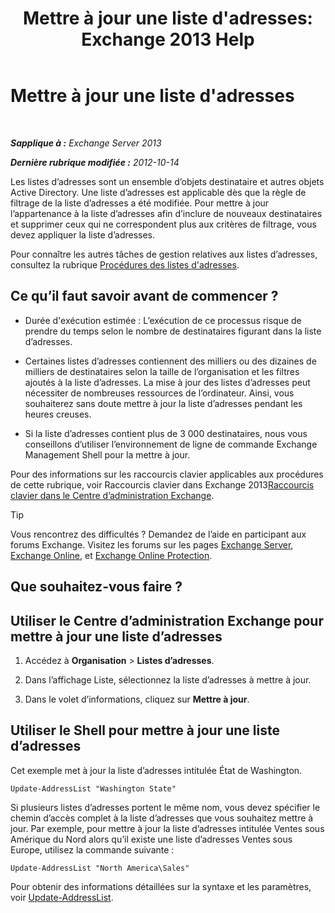 ﻿---
title: "Mettre à jour une liste d'adresses: Exchange 2013 Help"
TOCTitle: Mettre à jour une liste d'adresses
ms:assetid: 163e7099-cf14-4bb0-a84c-1401e9db670e
ms:mtpsurl: https://technet.microsoft.com/fr-fr/library/Aa996375(v=EXCHG.150)
ms:contentKeyID: 50477569
ms.date: 04/24/2018
mtps_version: v=EXCHG.150
f1_keywords:
- Microsoft.Exchange.Management.SnapIn.Esm.OrganizationConfiguration.Mailbox.UpdateAddressListWizardForm.ScheduleWizardPage
ms.translationtype: HT
---

# Mettre à jour une liste d'adresses

 

_**Sapplique à :** Exchange Server 2013_

_**Dernière rubrique modifiée :** 2012-10-14_

Les listes d’adresses sont un ensemble d’objets destinataire et autres objets Active Directory. Une liste d’adresses est applicable dès que la règle de filtrage de la liste d’adresses a été modifiée. Pour mettre à jour l’appartenance à la liste d’adresses afin d’inclure de nouveaux destinataires et supprimer ceux qui ne correspondent plus aux critères de filtrage, vous devez appliquer la liste d’adresses.

Pour connaître les autres tâches de gestion relatives aux listes d’adresses, consultez la rubrique [Procédures des listes d'adresses](address-list-procedures-exchange-2013-help.md).

## Ce qu’il faut savoir avant de commencer ?

  - Durée d'exécution estimée : L’exécution de ce processus risque de prendre du temps selon le nombre de destinataires figurant dans la liste d’adresses.

  - Certaines listes d’adresses contiennent des milliers ou des dizaines de milliers de destinataires selon la taille de l’organisation et les filtres ajoutés à la liste d’adresses. La mise à jour des listes d’adresses peut nécessiter de nombreuses ressources de l’ordinateur. Ainsi, vous souhaiterez sans doute mettre à jour la liste d’adresses pendant les heures creuses.

  - Si la liste d’adresses contient plus de 3 000 destinataires, nous vous conseillons d’utiliser l’environnement de ligne de commande Exchange Management Shell pour la mettre à jour.

Pour des informations sur les raccourcis clavier applicables aux procédures de cette rubrique, voir Raccourcis clavier dans Exchange 2013[Raccourcis clavier dans le Centre d’administration Exchange](keyboard-shortcuts-in-the-exchange-admin-center-exchange-online-protection-help.md).

> [!TIP]
> Vous rencontrez des difficultés ? Demandez de l’aide en participant aux forums Exchange. Visitez les forums sur les pages <a href="https://go.microsoft.com/fwlink/p/?linkid=60612">Exchange Server</a>, <a href="https://go.microsoft.com/fwlink/p/?linkid=267542">Exchange Online</a>, et <a href="https://go.microsoft.com/fwlink/p/?linkid=285351">Exchange Online Protection</a>.


## Que souhaitez-vous faire ?

## Utiliser le Centre d’administration Exchange pour mettre à jour une liste d’adresses

1.  Accédez à **Organisation** \> **Listes d’adresses**.

2.  Dans l’affichage Liste, sélectionnez la liste d’adresses à mettre à jour.

3.  Dans le volet d’informations, cliquez sur **Mettre à jour**.

## Utiliser le Shell pour mettre à jour une liste d’adresses

Cet exemple met à jour la liste d’adresses intitulée État de Washington.

    Update-AddressList "Washington State"

Si plusieurs listes d’adresses portent le même nom, vous devez spécifier le chemin d’accès complet à la liste d’adresses que vous souhaitez mettre à jour. Par exemple, pour mettre à jour la liste d’adresses intitulée Ventes sous Amérique du Nord alors qu’il existe une liste d’adresses Ventes sous Europe, utilisez la commande suivante :

    Update-AddressList "North America\Sales"

Pour obtenir des informations détaillées sur la syntaxe et les paramètres, voir [Update-AddressList](https://technet.microsoft.com/fr-fr/library/aa997982\(v=exchg.150\)).

